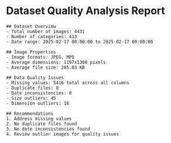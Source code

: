 # Dataset Quality Analysis Report
    
    ## Dataset Overview
    - Total number of images: 4431
    - Number of categories: 413
    - Date range: 2025-02-17 00:00:00 to 2025-02-17 00:00:00
    
    ## Image Properties
    - Image formats: JPEG, MPO
    - Average dimensions: 1197x1308 pixels
    - Average file size: 265.03 KB
    
    ## Data Quality Issues
    - Missing values: 5416 total across all columns
    - Duplicate files: 0
    - Date inconsistencies: 0
    - Size outliers: 45
    - Dimension outliers: 16
    
    ## Recommendations
    1. Address missing values
    2. No duplicate files found
    3. No date inconsistencies found
    4. Review outlier images for quality issues
    